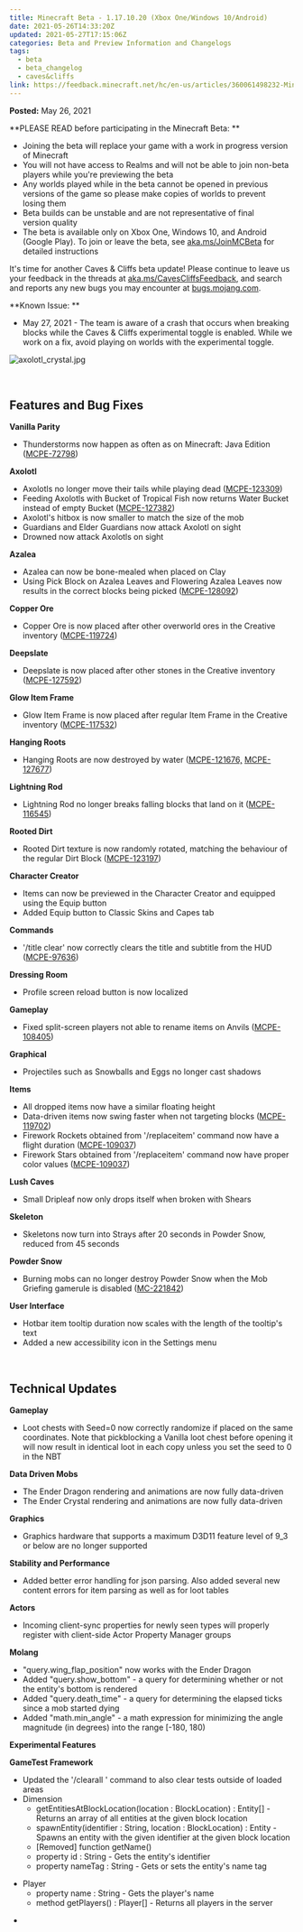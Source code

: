 ```yaml
---
title: Minecraft Beta - 1.17.10.20 (Xbox One/Windows 10/Android)
date: 2021-05-26T14:33:20Z
updated: 2021-05-27T17:15:06Z
categories: Beta and Preview Information and Changelogs
tags:
  - beta
  - beta_changelog
  - caves&cliffs
link: https://feedback.minecraft.net/hc/en-us/articles/360061498232-Minecraft-Beta-1-17-10-20-Xbox-One-Windows-10-Android
---
```


**Posted:** May 26, 2021

**PLEASE READ before participating in the Minecraft Beta: **

- Joining the beta will replace your game with a work in progress version of Minecraft 
- You will not have access to Realms and will not be able to join non-beta players while you're previewing the beta
- Any worlds played while in the beta cannot be opened in previous versions of the game so please make copies of worlds to prevent losing them 
- Beta builds can be unstable and are not representative of final version quality 
- The beta is available only on Xbox One, Windows 10, and Android (Google Play). To join or leave the beta, see [aka.ms/JoinMCBeta](https://aka.ms/JoinMCBeta) for detailed instructions

It's time for another Caves & Cliffs beta update! Please continue to leave us your feedback in the threads at [aka.ms/CavesCliffsFeedback](https://aka.ms/CavesCliffsFeedback), and search and reports any new bugs you may encounter at [bugs.mojang.com](https://bugs.mojang.com/).  
  

**Known Issue: **

- May 27, 2021 - The team is aware of a crash that occurs when breaking blocks while the Caves & Cliffs experimental toggle is enabled. While we work on a fix, avoid playing on worlds with the experimental toggle.  
    

![axolotl_crystal.jpg](https://feedback.minecraft.net/hc/article_attachments/360096550071/axolotl_crystal.jpg)

 

## **Features and Bug Fixes**

**Vanilla Parity**

- Thunderstorms now happen as often as on Minecraft: Java Edition ([MCPE-72798](https://bugs.mojang.com/browse/MCPE-72798))

**Axolotl**

- Axolotls no longer move their tails while playing dead ([MCPE-123309](https://bugs.mojang.com/browse/MCPE-123309))
- Feeding Axolotls with Bucket of Tropical Fish now returns Water Bucket instead of empty Bucket ([MCPE-127382](https://bugs.mojang.com/browse/MCPE-127382))
- Axolotl's hitbox is now smaller to match the size of the mob
- Guardians and Elder Guardians now attack Axolotl on sight
- Drowned now attack Axolotls on sight

**Azalea**

- Azalea can now be bone-mealed when placed on Clay
- Using Pick Block on Azalea Leaves and Flowering Azalea Leaves now results in the correct blocks being picked ([MCPE-128092](https://bugs.mojang.com/browse/MCPE-128092))

**Copper Ore**

- Copper Ore is now placed after other overworld ores in the Creative inventory ([MCPE-119724](https://bugs.mojang.com/browse/MCPE-119724))

**Deepslate**

- Deepslate is now placed after other stones in the Creative inventory ([MCPE-127592](https://bugs.mojang.com/browse/MCPE-127592))

**Glow Item Frame**

- Glow Item Frame is now placed after regular Item Frame in the Creative inventory ([MCPE-117532](https://bugs.mojang.com/browse/MCPE-117532))

**Hanging Roots**

- Hanging Roots are now destroyed by water ([MCPE-121676,](https://bugs.mojang.com/browse/MCPE-121676) [MCPE-127677](https://bugs.mojang.com/browse/MCPE-127677))

**Lightning Rod**

- Lightning Rod no longer breaks falling blocks that land on it ([MCPE-116545](https://bugs.mojang.com/browse/MCPE-116545))

**Rooted Dirt**

- Rooted Dirt texture is now randomly rotated, matching the behaviour of the regular Dirt Block ([MCPE-123197](https://bugs.mojang.com/browse/MCPE-123197))

**Character Creator**

- Items can now be previewed in the Character Creator and equipped using the Equip button
- Added Equip button to Classic Skins and Capes tab

**Commands**

- '/title clear' now correctly clears the title and subtitle from the HUD ([MCPE-97636](https://bugs.mojang.com/browse/MCPE-97636))

**Dressing Room**

- Profile screen reload button is now localized

**Gameplay**

- Fixed split-screen players not able to rename items on Anvils ([MCPE-108405](https://bugs.mojang.com/browse/MCPE-108405))

**Graphical**

- Projectiles such as Snowballs and Eggs no longer cast shadows

**Items**

- All dropped items now have a similar floating height
- Data-driven items now swing faster when not targeting blocks ([MCPE-119702](https://bugs.mojang.com/browse/MCPE-119702))
- Firework Rockets obtained from '/replaceitem' command now have a flight duration ([MCPE-109037](https://bugs.mojang.com/browse/MCPE-109037))
- Firework Stars obtained from '/replaceitem' command now have proper color values ([MCPE-109037](https://bugs.mojang.com/browse/MCPE-109037))

**Lush Caves**

- Small Dripleaf now only drops itself when broken with Shears

**Skeleton**

- Skeletons now turn into Strays after 20 seconds in Powder Snow, reduced from 45 seconds

**Powder Snow**

- Burning mobs can no longer destroy Powder Snow when the Mob Griefing gamerule is disabled ([MC-221842](https://bugs.mojang.com/browse/MC-221842))

**User Interface**

- Hotbar item tooltip duration now scales with the length of the tooltip's text
- Added a new accessibility icon in the Settings menu

 

## **Technical Updates**

**Gameplay**

- Loot chests with Seed=0 now correctly randomize if placed on the same coordinates. Note that pickblocking a Vanilla loot chest before opening it will now result in identical loot in each copy unless you set the seed to 0 in the NBT

**Data Driven Mobs**

- The Ender Dragon rendering and animations are now fully data-driven
- The Ender Crystal rendering and animations are now fully data-driven

**Graphics**

- Graphics hardware that supports a maximum D3D11 feature level of 9_3 or below are no longer supported

**Stability and Performance**

- Added better error handling for json parsing. Also added several new content errors for item parsing as well as for loot tables

**Actors**

- Incoming client-sync properties for newly seen types will properly register with client-side Actor Property Manager groups

**Molang**

- "query.wing_flap_position" now works with the Ender Dragon
- Added "query.show_bottom" - a query for determining whether or not the entity's bottom is rendered
- Added "query.death_time" - a query for determining the elapsed ticks since a mob started dying
- Added "math.min_angle" - a math expression for minimizing the angle magnitude (in degrees) into the range \[-180, 180)

**Experimental Features**

**GameTest Framework**

- Updated the '/clearall ' command to also clear tests outside of loaded areas
- Dimension
  - getEntitiesAtBlockLocation(location : BlockLocation) : Entity\[\] - Returns an array of all entities at the given block location
  - spawnEntity(identifier : String, location : BlockLocation) : Entity - Spawns an entity with the given identifier at the given block location
  - \[Removed\] function getName()
  - property id : String - Gets the entity's identifier
  - property nameTag : String - Gets or sets the entity's name tag

<!-- -->

- Player
  - property name : String - Gets the player's name
  - method getPlayers() : Player\[\] - Returns all players in the server

<!-- -->

-
